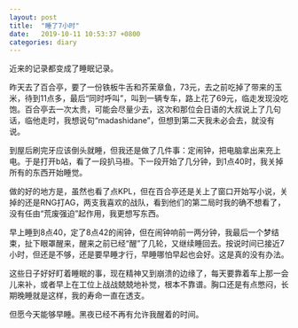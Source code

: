 ```yaml
---
layout: post
title:  "睡了7小时"
date:   2019-10-11 10:53:37 +0800
categories: diary
---
```


近来的记录都变成了睡眠记录。

昨天去了百合亭，要了一份铁板牛舌和芥茉章鱼，73元，去之前吃掉了带来的玉米，待到11点多，最后“同时呼叫”，叫到一辆专车，路上花了69元，临走发现没吃饱。百合亭去一次太贵，可能会尽量少去，这次和那位会日语的大叔说上了几句话，临他走时，我想说句“madashidane”，但想到第二天我未必会去，就没有说。

到屋后刷完牙应该倒头就睡，但我还是做了几件事：定闹钟，把电脑拿出来充上电。于是打开b站，看了一段扒马褂。下一段开始了几分钟，到1点40时，我关掉所有的东西开始睡觉。

做的好的地方是，虽然也看了点KPL，但在百合亭还是关上了窗口开始写小说，关掉的还是RNG打AG，两支我喜欢的战队，看到他们的第二局时我的确不想看了，没有任由“荒废强迫”起作用，我更想写东西。

早上睡到8点40，定了8点42的闹钟，但在闹钟响前一两分钟，我最后一个梦结束，扯下眼罩醒来，醒来之前已经“醒”了几轮，又继续睡回去。按说时间已接近7小时，但还是不够，还是要早睡才行，早睡哪怕早起也会好。这是真的没有办法。

这些日子好好盯着睡眠的事，现在精神又到崩溃的边缘了，每天要靠着车上那一会儿来补，或者早上在工位上战战兢兢地补觉，根本不靠谱。胸口还是有点憋闷，长期晚睡就是这样，我的寿命一直在透支。

但愿今天能够早睡。黑夜已经不再有允许我醒着的时间。
